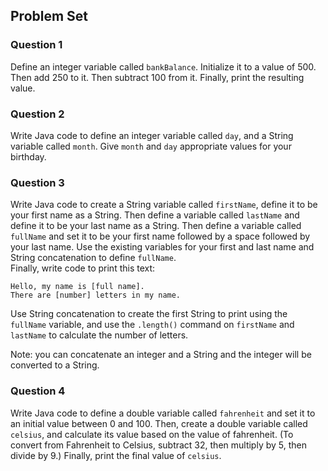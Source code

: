 ## Problem Set

### Question 1

Define an integer variable called ```bankBalance```. Initialize it to a value of 500. Then add 250 to it. Then subtract 100 from it. Finally, print the resulting value.

### Question 2

Write Java code to define an integer variable called ```day```, and a String variable called ```month```. Give ```month``` and ```day``` appropriate values for your birthday.

### Question 3

Write Java code to create a String variable called ```firstName```, define it to be your first name as a String. Then define a variable called ```lastName``` and define it to be your last name as a String. Then define a variable called ```fullName``` and set it to be your first name followed by a space followed by your last name. Use the existing variables for your first and last name and String concatenation to define ```fullName```.<br>
Finally, write code to print this text:

```         
Hello, my name is [full name].
There are [number] letters in my name.
```

Use String concatenation to create the first String to print using the ```fullName``` variable, and use the ```.length()``` command on ```firstName``` and ```lastName``` to calculate the number of letters.

Note: you can concatenate an integer and a String and the integer will be converted to a String.

### Question 4

Write Java code to define a double variable called ```fahrenheit``` and set it to an initial value between 0 and 100. Then, create a double variable called ```celsius```, and calculate its value based on the value of fahrenheit. (To convert from Fahrenheit to Celsius, subtract 32, then multiply by 5, then divide by 9.) Finally, print the final value of ```celsius```.
